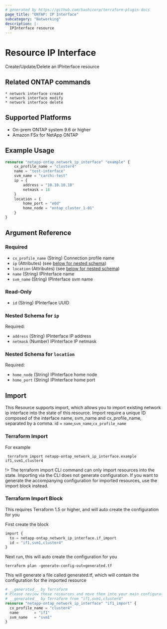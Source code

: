 ```yaml
---
# generated by https://github.com/hashicorp/terraform-plugin-docs
page_title: "ONTAP: IP Interface"
subcategory: "Networking"
description: |-
  IPInterface resource
---
```


# Resource IP Interface

Create/Update/Delete an IPInterface resource

## Related ONTAP commands

```commandline
* network interface create
* network interface modify
* network interface delete
```

## Supported Platforms

* On-prem ONTAP system 9.6 or higher
* Amazon FSx for NetApp ONTAP

## Example Usage

```terraform
resource "netapp-ontap_network_ip_interface" "example" {
    cx_profile_name = "cluster4"
    name = "test-interface"
    svm_name = "carchi-test"
    ip = {
        address = "10.10.10.10"
        netmask = 18
    }
    location = {
        home_port = "e0d"
        home_node = "ontap_cluster_1-01"
    }
}
```

<!-- schema generated by tfplugindocs -->
## Argument Reference

### Required

- `cx_profile_name` (String) Connection profile name
- `ip` (Attributes) (see [below for nested schema](#nestedatt--ip))
- `location` (Attributes) (see [below for nested schema](#nestedatt--location))
- `name` (String) IPInterface name
- `svm_name` (String) IPInterface svm name

### Read-Only

- `id` (String) IPInterface UUID

<a id="nestedatt--ip"></a>

### Nested Schema for `ip`

Required:

- `address` (String) IPInterface IP address
- `netmask` (Number) IPInterface IP netmask

<a id="nestedatt--location"></a>

### Nested Schema for `location`

Required:

- `home_node` (String) IPInterface home node
- `home_port` (String) IPInterface home port

## Import

This Resource supports import, which allows you to import existing network ip interface into the state of this resource.
Import require a unique ID composed of the interface name, svm_name and cx_profile_name, separated by a comma.
 id = `name`,`svm_name`,`cx_profile_name`

### Terraform Import

 For example

 ```shell
  terraform import netapp-ontap_network_ip_interface.example if1,svm1,cluster4
 ```

!> The terraform import CLI command can only import resources into the state. Importing via the CLI does not generate configuration. If you want to generate the accompanying configuration for imported resources, use the import block instead.

### Terraform Import Block

This requires Terraform 1.5 or higher, and will auto create the configuration for you

First create the block

```terraform
import {
  to = netapp-ontap_network_ip_interface.if_import
  id = "if1,svm1,cluster4"
}
```

Next run, this will auto create the configuration for you

```shell
terraform plan -generate-config-out=generated.tf
```

This will generate a file called generated.tf, which will contain the configuration for the imported resource

```terraform
# __generated__ by Terraform
# Please review these resources and move them into your main configuration files.
# __generated__ by Terraform from "if1,svm1,cluster4"
resource "netapp-ontap_network_ip_interface" "if1_import" {
  cx_profile_name = "cluster4"
  name       = "if1"
  svm_name   = "svm1"
}
```
